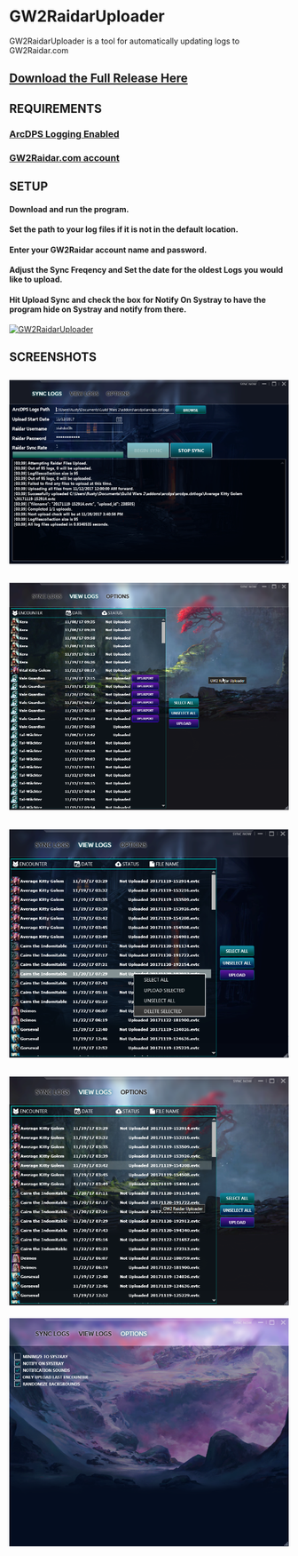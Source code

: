 # GW2RaidarUploader
GW2RaidarUploader is a tool for automatically updating logs to GW2Raidar.com

## [Download the Full Release Here](https://github.com/CoffeeBns/GW2RaidarUploader/releases)

REQUIREMENTS
---
### [ArcDPS Logging Enabled](https://www.deltaconnected.com/arcdps/ "Arcdps website")
### [GW2Raidar.com account](https://www.gw2raidar.com)


SETUP
---
#### Download and run the program.

#### Set the path to your log files if it is not in the default location.

#### Enter your GW2Raidar account name and password.

#### Adjust the Sync Freqency and Set the date for the oldest Logs you would like to upload.

#### Hit Upload Sync and check the box for Notify On Systray to have the program hide on Systray and notify from there.

[![GW2RaidarUploader](https://img.youtube.com/vi/k9JD-dGMeE8&/0.jpg)](https://www.youtube.com/watch?v=k9JD-dGMeE8&)

SCREENSHOTS
---
![Auto Sync Tab](https://raw.githubusercontent.com/CoffeeBns/GW2RaidarUploader/master/Screenshots/AutoSync.png)
---
![DPS.REPORT Uploading](https://raw.githubusercontent.com/CoffeeBns/GW2RaidarUploader/master/Screenshots/GW2DPSReport.png)
---
![Log Context Menu](https://raw.githubusercontent.com/CoffeeBns/GW2RaidarUploader/master/Screenshots/LogContextMenu.png)
---
![Log Management Tab](https://raw.githubusercontent.com/CoffeeBns/GW2RaidarUploader/master/Screenshots/LogManagementScreen.png)
---
![Log Options](https://raw.githubusercontent.com/CoffeeBns/GW2RaidarUploader/master/Screenshots/OptionsMenu.png)
